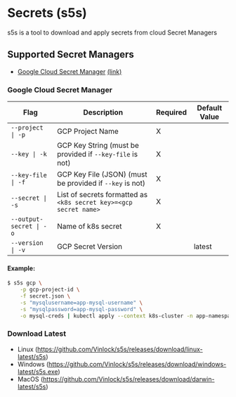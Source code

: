 # Secrets (s5s)

s5s is a tool to download and apply secrets from cloud Secret Managers

## Supported Secret Managers
- [Google Cloud Secret Manager](https://github.com/Vinlock/s5s#google-cloud-secret-manager) [(link)](https://cloud.google.com/secret-manager)

### Google Cloud Secret Manager
| Flag                    | Description                                                       | Required | Default Value |
|-------------------------|-------------------------------------------------------------------|----------|---------------|
| `--project \| -p`       | GCP Project Name                                                  | X        |               |
| `--key \| -k`           | GCP Key String (must be provided if `--key-file` is not)          | X        |               |
| `--key-file \| -f`      | GCP Key File (JSON) (must be provided if `--key` is not)          | X        |               |
| `--secret \| -s`        | List of secrets formatted as `<k8s secret key>=<gcp secret name>` | X        |               |
| `--output-secret \| -o` | Name of k8s secret                                                | X        |               |
| `--version \| -v`       | GCP Secret Version                                                |          | latest        |

#### Example:
```bash
$ s5s gcp \
    -p gcp-project-id \
    -f secret.json \
    -s "mysqlusername=app-mysql-username" \
    -s "mysqlpassword=app-mysql-password" \
    -o mysql-creds | kubectl apply --context k8s-cluster -n app-namespace -f -
```

### Download Latest
- Linux (https://github.com/Vinlock/s5s/releases/download/linux-latest/s5s)
- Windows (https://github.com/Vinlock/s5s/releases/download/windows-latest/s5s.exe)
- MacOS (https://github.com/Vinlock/s5s/releases/download/darwin-latest/s5s)